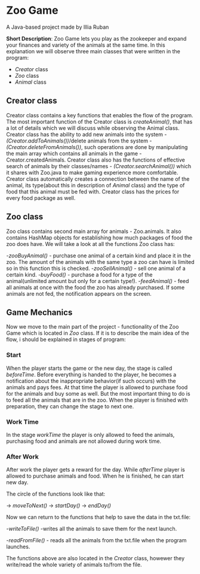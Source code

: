 # Zoo Game #
A Java-based project made by Illia Ruban

**Short Description**: Zoo Game lets you play as the zookeeper and expand your finances and variety of the animals at the same time.
In this explanation we will observe three main classes that were written in the program:

- *Creator* class
- *Zoo* class
- *Animal* class

## Creator class ##
Creator class contains a key functions that enables the flow of the program. The most important function of the Creator class is *createAnimal()*, that has a lot of details which we will discuss while observing the Animal class.
Creator class has the ability to add new animals into the system - *(Creator.addToAnimals())*/delete animals from the system - *(Creator.deleteFromAnimals())*, such operations are done by manipulating the main array which contains all animals in the game - Creator.createdAnimals. Creator class also has the functions of effective search of animals by their classes/names - *(Creator.searchAnimal())* which it shares with Zoo.java to make gaming experience more comfortable. Creator class automatically creates a connection between the name of the animal, its type(about this in description of *_Animal_* class) and the type of food that this animal must be fed with. Creator class has the prices for every food package as well.

## Zoo class ##
Zoo class contains second main array for animals - Zoo.animals. It also contains HashMap objects for establishing how much packages of food the zoo does have. 
We will take a look at all the functions Zoo class has:

-*zooBuyAnimal()* - purchase one animal of a certain kind and place it in the zoo. The amount of the animals with the same type a zoo can have is limited so in this function this is checked.
-*zooSellAnimal()* - sell one animal of a certain kind.
-*buyFood()* - purchase a food for a type of the animal(unlimited amount but only for a certain type!).
-*feedAnimal()* - feed all animals at once with the food the zoo has already purchased. If some animals are not fed, the notification appears on the screen.

## Game Mechanics ##

Now we move to the main part of the project - functionality of the Zoo Game which is located in *_Zoo_* class. If it is to describe the main idea of the flow, i should be explained in stages of program:

### Start ###
When the player starts the game or the new day, the stage is called _beforeTime_. Before everything is handed to the player, he becomes a notification about the inappropriate behavior(if such occurs) with the animals and pays fees. At that time the player is allowed to purchase food for the animals and buy some as well. But the most important thing to do is to feed all the animals that are in the zoo. When the player is finished with preparation, they can change the stage to next one.

### Work Time ###

In the stage _workTime_ the player is only allowed to feed the animals, purchasing food and animals are not allowed during work time.

### After Work ###

After work the player gets a reward for the day. While _afterTime_ player is allowed to purchase animals and food. When he is finished, he can start new day.

The circle of the functions look like that:

-> *moveToNext()* -> *startDay()* -> *endDay()* 

Now we can return to the functions that help to save the data in the txt.file:

-*writeToFile()* -writes all the animals to save them for the next launch.

-*readFromFile()* - reads all the animals from the txt.file when the program launches.

The functions above are also located in the *_Creator_* class, howewer they write/read the whole variety of animals to/from the file.









